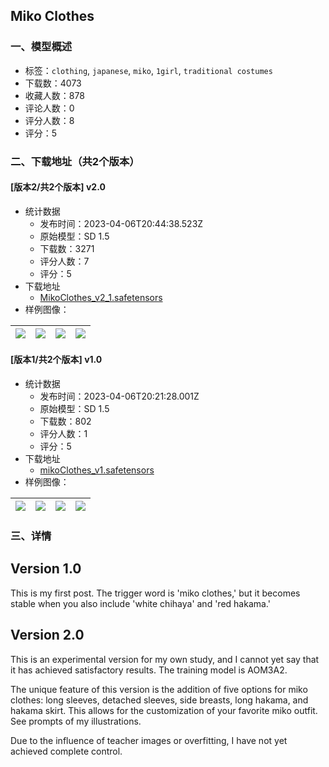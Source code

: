 ## Miko Clothes
### 一、模型概述

- 标签：`clothing`, `japanese`, `miko`, `1girl`, `traditional costumes`
- 下载数：4073
- 收藏人数：878
- 评论人数：0
- 评分人数：8
- 评分：5

### 二、下载地址（共2个版本）

#### [版本2/共2个版本] v2.0

- 统计数据
  - 发布时间：2023-04-06T20:44:38.523Z
  - 原始模型：SD 1.5
  - 下载数：3271
  - 评分人数：7
  - 评分：5
- 下载地址
  - [MikoClothes_v2_1.safetensors](https://civitai.com/api/download/models/38526)
- 样例图像：

| <img src="https://image.civitai.com/xG1nkqKTMzGDvpLrqFT7WA/85457f2c-2240-4151-7b1c-922331fb3d00/width=450/426037.jpeg" /> | <img src="https://image.civitai.com/xG1nkqKTMzGDvpLrqFT7WA/5669e4cd-d9df-4252-93ba-8b19430f2500/width=450/426045.jpeg" /> | <img src="https://image.civitai.com/xG1nkqKTMzGDvpLrqFT7WA/1a83128e-55c5-46ae-da8e-ea73c2e7b300/width=450/426059.jpeg" /> | <img src="https://image.civitai.com/xG1nkqKTMzGDvpLrqFT7WA/70238e20-5005-4f98-0987-12887dc4a900/width=450/426061.jpeg" /> |
| ---- | ---- | ---- | ---- |

#### [版本1/共2个版本] v1.0

- 统计数据
  - 发布时间：2023-04-06T20:21:28.001Z
  - 原始模型：SD 1.5
  - 下载数：802
  - 评分人数：1
  - 评分：5
- 下载地址
  - [mikoClothes_v1.safetensors](https://civitai.com/api/download/models/34064)
- 样例图像：

| <img src="https://image.civitai.com/xG1nkqKTMzGDvpLrqFT7WA/b5634760-d553-41cd-d223-c95b3584fc00/width=450/388954.jpeg" /> | <img src="https://image.civitai.com/xG1nkqKTMzGDvpLrqFT7WA/11fa9410-6167-47fd-a46c-b4491d12ef00/width=450/388957.jpeg" /> | <img src="https://image.civitai.com/xG1nkqKTMzGDvpLrqFT7WA/a9d677a7-c0e9-4157-f933-50586d8fcc00/width=450/388956.jpeg" /> | <img src="https://image.civitai.com/xG1nkqKTMzGDvpLrqFT7WA/37e9e29d-b9fd-452c-d7a5-39581114db00/width=450/388955.jpeg" /> |
| ---- | ---- | ---- | ---- |


### 三、详情
<h2>Version 1.0</h2><p></p><p>This is my first post. The trigger word is 'miko clothes,' but it becomes stable when you also include 'white chihaya' and 'red hakama.'</p><p></p><h2>Version 2.0</h2><p>This is an experimental version for my own study, and I cannot yet say that it has achieved satisfactory results. The training model is AOM3A2.</p><p>The unique feature of this version is the addition of five options for miko clothes: long sleeves, detached sleeves, side breasts, long hakama, and hakama skirt. This allows for the customization of your favorite miko outfit. See prompts of my illustrations.</p><p>Due to the influence of teacher images or overfitting, I have not yet achieved complete control.</p>